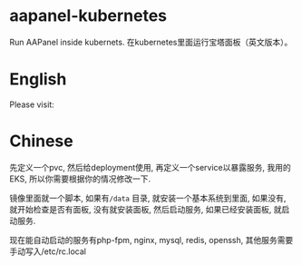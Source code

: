 # aapanel-kubernetes
Run AAPanel inside kubernets. 在kubernetes里面运行宝塔面板（英文版本）。

# English 

Please visit: 

# Chinese

先定义一个pvc, 然后给deployment使用, 再定义一个service以暴露服务, 我用的EKS, 所以你需要根据你的情况修改一下.

镜像里面就一个脚本, 如果有`/data` 目录, 就安装一个基本系统到里面, 如果没有, 就开始检查是否有面板, 没有就安装面板, 然后启动服务, 如果已经安装面板, 就启动服务. 

现在能自动启动的服务有php-fpm, nginx, mysql, redis, openssh, 其他服务需要手动写入/etc/rc.local 